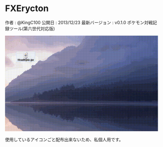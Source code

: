 FXErycton
=========
作者 : @KingC100
公開日 : 2013/12/23
最新バージョン : v0.1.0
ポケモン対戦記録ツール(第六世代対応版)

![alt tag](fxerycton.gif)

使用しているアイコンごと配布出来ないため、私個人用です。

